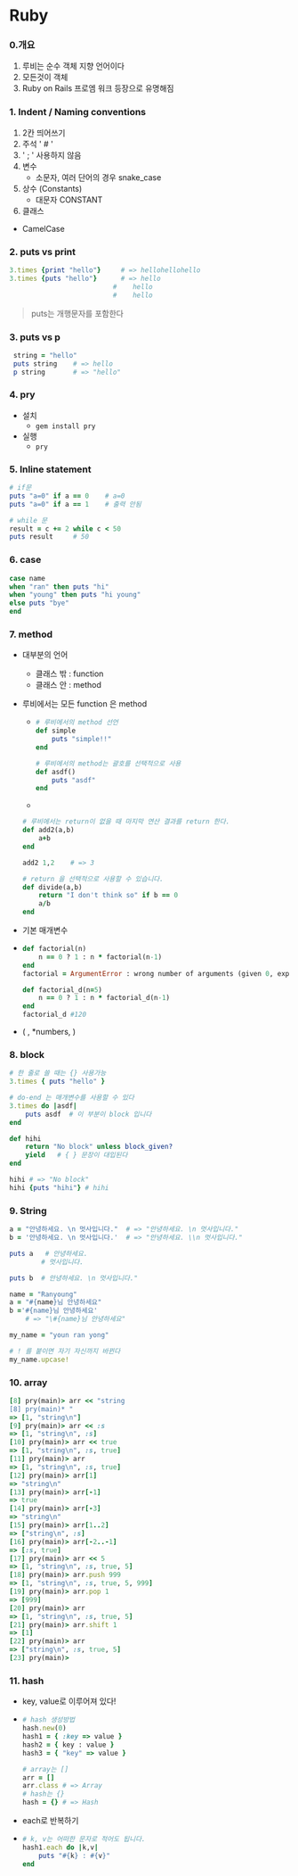 # Ruby

### 0.개요

1. 루비는 순수 객체 지향 언어이다
2. 모든것이 객체
3. Ruby on Rails 프로엠 워크 등장으로 유명해짐



### 1. Indent / Naming conventions

1. 2칸 띄어쓰기
2. 주석 ' # '
3. ' ; ' 사용하지 않음
4. 변수 
   - 소문자, 여러 단어의 경우 snake_case 
5. 상수 (Constants)
   - 대문자 CONSTANT
6.  클래스
   - CamelCase



### 2. puts vs print

```ruby
3.times {print "hello"} 	# => hellohellohello
3.times {puts "hello"} 		# => hello
						  #    hello
						  #	   hello
```

>puts는 개행문자를 포함한다



### 3. puts vs p

```ruby
 string = "hello"
 puts string 	# => hello
 p string 		# => "hello"
```



### 4. pry

- 설치
  - `gem install pry`
- 실행
  - `pry`



### 5. Inline statement

```ruby
# if문
puts "a=0" if a == 0	# a=0
puts "a=0" if a == 1	# 출력 안됨

# while 문
result = c += 2 while c < 50
puts result 	# 50
```



### 6. case

```ruby
case name
when "ran" then puts "hi"
when "young" then puts "hi young"
else puts "bye"
end
```



### 7. method

- 대부분의 언어
  - 클래스 밖 : function
  - 클래스 안 : method

- 루비에서는 모든 function 은 method

  - ```ruby
    # 루비에서의 method 선언
    def simple
        puts "simple!!"
    end
    
    # 루비에서의 method는 괄호를 선택적으로 사용
    def asdf()
        puts "asdf"
    end
    ```

  - 

    ```ruby
    # 루비에서는 return이 없을 때 마지막 연산 결과를 return 한다.
    def add2(a,b)
        a+b
    end
    
    add2 1,2	# => 3
    
    # return 을 선택적으로 사용할 수 있습니다.
    def divide(a,b)
        return "I don't think so" if b == 0
        a/b
    end
    
    ```
    

- 기본 매개변수

- ```ruby
  def factorial(n)
      n == 0 ? 1 : n * factorial(n-1)
  end
  factorial = ArgumentError : wrong number of arguments (given 0, expected 1)
  
  def factorial_d(n=5)
      n == 0 ? 1 : n * factorial_d(n-1)
  end
  factorial_d #120
  
  ```

- ( , *numbers,  )



### 8. block

```ruby
# 한 줄로 쓸 때는 {} 사용가능
3.times { puts "hello" }

# do-end 는 매개변수를 사용할 수 있다
3.times do |asdf|
    puts asdf  # 이 부분이 block 입니다
end
```

```ruby
def hihi
    return "No block" unless block_given?
    yield   # { } 문장이 대입된다
end

hihi # => "No block"
hihi {puts "hihi"} # hihi
```



### 9. String

```ruby
a = "안녕하세요. \n 멋사입니다."	# => "안녕하세요. \n 멋사입니다."
b = '안녕하세요. \n 멋사입니다.'	# => "안녕하세요. \\n 멋사입니다."

puts a   # 안녕하세요. 
 		# 멋사입니다.

puts b	# 안녕하세요. \n 멋사입니다."

name = "Ranyoung"
a = "#{name}님 안녕하세요"                                                                 # => "Ranyoung님 안녕하세요"                                        
b ='#{name}님 안녕하세요'
	# => "\#{name}님 안녕하세요"
```

```ruby
my_name = "youn ran yong"

# ! 를 붙이면 자기 자신까지 바뀐다
my_name.upcase!
```



### 10. array

```ruby
[8] pry(main)> arr << "string
[8] pry(main)* "
=> [1, "string\n"]
[9] pry(main)> arr << :s
=> [1, "string\n", :s]
[10] pry(main)> arr << true
=> [1, "string\n", :s, true]
[11] pry(main)> arr
=> [1, "string\n", :s, true]
[12] pry(main)> arr[1]
=> "string\n"
[13] pry(main)> arr[-1]
=> true
[14] pry(main)> arr[-3]
=> "string\n"
[15] pry(main)> arr[1..2]
=> ["string\n", :s]
[16] pry(main)> arr[-2..-1]
=> [:s, true]
[17] pry(main)> arr << 5
=> [1, "string\n", :s, true, 5]
[18] pry(main)> arr.push 999
=> [1, "string\n", :s, true, 5, 999]
[19] pry(main)> arr.pop 1                                                                                                                         
=> [999]
[20] pry(main)> arr
=> [1, "string\n", :s, true, 5]
[21] pry(main)> arr.shift 1
=> [1]
[22] pry(main)> arr
=> ["string\n", :s, true, 5]
[23] pry(main)> 
```



### 11. hash

- key, value로 이루어져 있다!

- ```ruby
  # hash 생성방법
  hash.new(0)
  hash1 = { :key => value }
  hash2 = { key : value }
  hash3 = { "key" => value }
  
  # array는 []
  arr = []
  arr.class	# => Array
  # hash는 {}
  hash = {}	# => Hash
  
  
  ```

- each로 반복하기

- ```ruby
  # k, v는 어떠한 문자로 적어도 됩니다.
  hash1.each do |k,v|	
      puts "#{k} : #{v}"
  end
  ```



